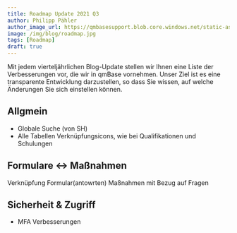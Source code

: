 ```yaml
---
title: Roadmap Update 2021 Q3
author: Philipp Pähler
author_image_url: https://qmbasesupport.blob.core.windows.net/static-assets/img/persons/paehler_round.png
image: /img/blog/roadmap.jpg
tags: [Roadmap]
draft: true
---
```


Mit jedem vierteljährlichen Blog-Update stellen wir Ihnen eine Liste der Verbesserungen vor, die wir in qmBase vornehmen. Unser Ziel ist es eine transparente Entwicklung darzustellen, so dass Sie wissen, auf welche Änderungen Sie sich einstellen können.

<!--truncate-->

## Allgmein

- Globale Suche (von SH)
- Alle Tabellen Verknüpfungsicons, wie bei Qualifikationen und Schulungen

## Formulare <-> Maßnahmen

Verknüpfung Formular(antowrten) Maßnahmen mit Bezug auf Fragen

## Sicherheit & Zugriff

- MFA Verbesserungen
